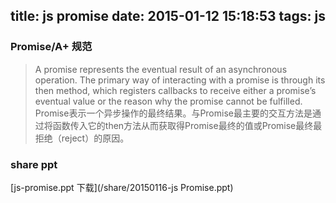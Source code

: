 title: js promise
date: 2015-01-12 15:18:53
tags: js
---

### Promise/A+ 规范
> A promise represents the eventual result of an asynchronous operation. The primary way of interacting with a promise is through its then method, which registers callbacks to receive either a promise’s eventual value or the reason why the promise cannot be fulfilled.
> Promise表示一个异步操作的最终结果。与Promise最主要的交互方法是通过将函数传入它的then方法从而获取得Promise最终的值或Promise最终最拒绝（reject）的原因。



### share ppt

[js-promise.ppt 下载](/share/20150116-js Promise.ppt)
